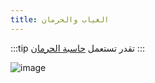 ```yaml
---
title: الغياب والحرمان
---
```


:::tip
تقدر تستعمل [حاسبة الحرمان](/حاسبة-الحرمان)
:::

![image](https://github.com/user-attachments/assets/24cddaae-6fb3-4d4e-8472-55378d49ac00)

